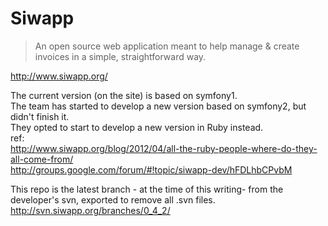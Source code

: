 Siwapp
======

> An open source web application meant to help manage & create invoices in a simple, straightforward way.

<http://www.siwapp.org/>

The current version (on the site) is based on symfony1.  
The team has started to develop a new version based on symfony2, but didn't finish it.  
They opted to start to develop a new version in Ruby instead.  
ref:  
<http://www.siwapp.org/blog/2012/04/all-the-ruby-people-where-do-they-all-come-from/>  
<http://groups.google.com/forum/#!topic/siwapp-dev/hFDLhbCPvbM>

This repo is the latest branch - at the time of this writing- from the developer's svn, exported to remove all .svn files.
<http://svn.siwapp.org/branches/0_4_2/>
